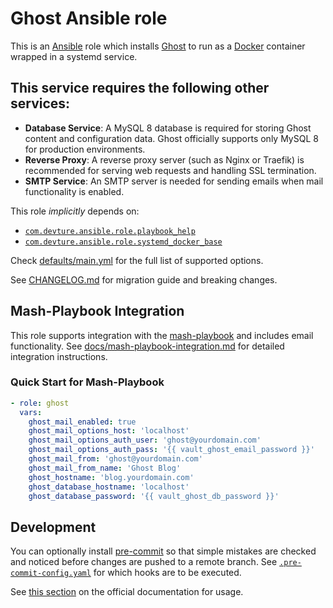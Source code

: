 <!--
SPDX-FileCopyrightText: 2025 Pavel Dimov <@sagat79>

SPDX-License-Identifier: AGPL-3.0-or-later
-->

# Ghost Ansible role

This is an [Ansible](https://www.ansible.com/) role which installs [Ghost](https://ghost.org/) to run as a [Docker](https://www.docker.com/) container wrapped in a systemd service.

## This service requires the following other services:

- **Database Service**: A MySQL 8 database is required for storing Ghost content and configuration data. Ghost officially supports only MySQL 8 for production environments.
- **Reverse Proxy**: A reverse proxy server (such as Nginx or Traefik) is recommended for serving web requests and handling SSL termination.
- **SMTP Service**: An SMTP server is needed for sending emails when mail functionality is enabled.

This role *implicitly* depends on:

- [`com.devture.ansible.role.playbook_help`](https://github.com/devture/com.devture.ansible.role.playbook_help)
- [`com.devture.ansible.role.systemd_docker_base`](https://github.com/devture/com.devture.ansible.role.systemd_docker_base)

Check [defaults/main.yml](defaults/main.yml) for the full list of supported options.

See [CHANGELOG.md](CHANGELOG.md) for migration guide and breaking changes.

## Mash-Playbook Integration

This role supports integration with the [mash-playbook](https://github.com/mother-of-all-self-hosting/mash-playbook) and includes email functionality. See [docs/mash-playbook-integration.md](docs/mash-playbook-integration.md) for detailed integration instructions.

### Quick Start for Mash-Playbook

```yaml
- role: ghost
  vars:
    ghost_mail_enabled: true
    ghost_mail_options_host: 'localhost'
    ghost_mail_options_auth_user: 'ghost@yourdomain.com'
    ghost_mail_options_auth_pass: '{{ vault_ghost_email_password }}'
    ghost_mail_from: 'ghost@yourdomain.com'
    ghost_mail_from_name: 'Ghost Blog'
    ghost_hostname: 'blog.yourdomain.com'
    ghost_database_hostname: 'localhost'
    ghost_database_password: '{{ vault_ghost_db_password }}'
```

## Development

You can optionally install [pre-commit](https://pre-commit.com/) so that simple mistakes are checked and noticed before changes are pushed to a remote branch. See [`.pre-commit-config.yaml`](./.pre-commit-config.yaml) for which hooks are to be executed.

See [this section](https://pre-commit.com/#usage) on the official documentation for usage.
